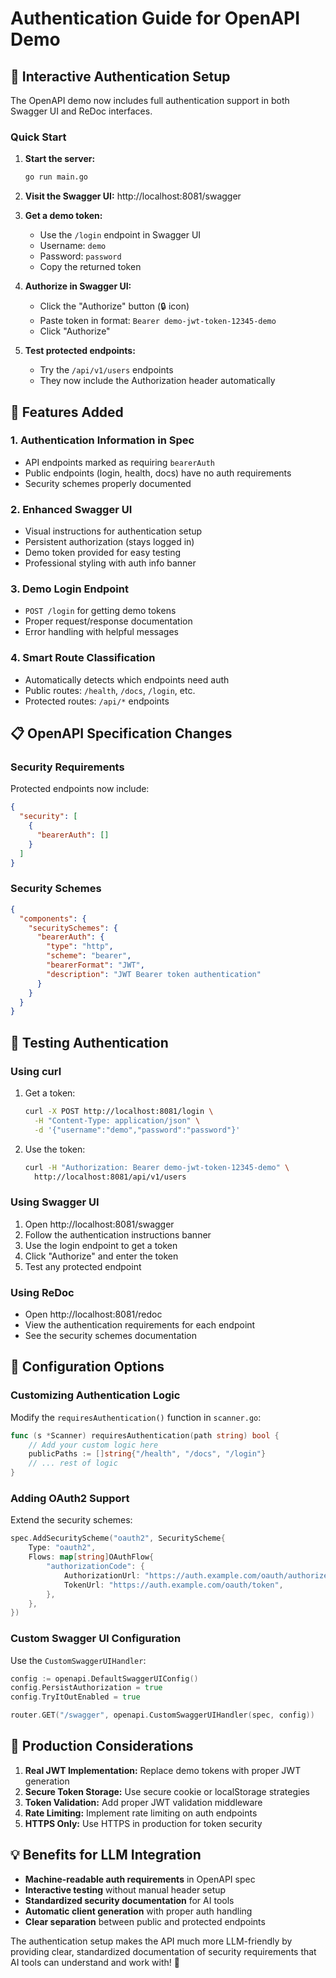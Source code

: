 # Authentication Guide for OpenAPI Demo

## 🔐 Interactive Authentication Setup

The OpenAPI demo now includes full authentication support in both Swagger UI and ReDoc interfaces.

### **Quick Start**

1. **Start the server:**
   ```bash
   go run main.go
   ```

2. **Visit the Swagger UI:** http://localhost:8081/swagger

3. **Get a demo token:**
   - Use the `/login` endpoint in Swagger UI
   - Username: `demo`
   - Password: `password` 
   - Copy the returned token

4. **Authorize in Swagger UI:**
   - Click the "Authorize" button (🔒 icon)
   - Paste token in format: `Bearer demo-jwt-token-12345-demo`
   - Click "Authorize"

5. **Test protected endpoints:**
   - Try the `/api/v1/users` endpoints
   - They now include the Authorization header automatically

## 🚀 Features Added

### **1. Authentication Information in Spec**
- API endpoints marked as requiring `bearerAuth`
- Public endpoints (login, health, docs) have no auth requirements
- Security schemes properly documented

### **2. Enhanced Swagger UI**
- Visual instructions for authentication setup
- Persistent authorization (stays logged in)
- Demo token provided for easy testing
- Professional styling with auth info banner

### **3. Demo Login Endpoint**
- `POST /login` for getting demo tokens
- Proper request/response documentation
- Error handling with helpful messages

### **4. Smart Route Classification**
- Automatically detects which endpoints need auth
- Public routes: `/health`, `/docs`, `/login`, etc.
- Protected routes: `/api/*` endpoints

## 📋 OpenAPI Specification Changes

### **Security Requirements**
Protected endpoints now include:
```json
{
  "security": [
    {
      "bearerAuth": []
    }
  ]
}
```

### **Security Schemes**
```json
{
  "components": {
    "securitySchemes": {
      "bearerAuth": {
        "type": "http",
        "scheme": "bearer", 
        "bearerFormat": "JWT",
        "description": "JWT Bearer token authentication"
      }
    }
  }
}
```

## 🧪 Testing Authentication

### **Using curl**
1. Get a token:
   ```bash
   curl -X POST http://localhost:8081/login \
     -H "Content-Type: application/json" \
     -d '{"username":"demo","password":"password"}'
   ```

2. Use the token:
   ```bash
   curl -H "Authorization: Bearer demo-jwt-token-12345-demo" \
     http://localhost:8081/api/v1/users
   ```

### **Using Swagger UI**
1. Open http://localhost:8081/swagger
2. Follow the authentication instructions banner
3. Use the login endpoint to get a token
4. Click "Authorize" and enter the token
5. Test any protected endpoint

### **Using ReDoc**
- Open http://localhost:8081/redoc
- View the authentication requirements for each endpoint
- See the security schemes documentation

## 🔧 Configuration Options

### **Customizing Authentication Logic**
Modify the `requiresAuthentication()` function in `scanner.go`:
```go
func (s *Scanner) requiresAuthentication(path string) bool {
    // Add your custom logic here
    publicPaths := []string{"/health", "/docs", "/login"}
    // ... rest of logic
}
```

### **Adding OAuth2 Support**
Extend the security schemes:
```go
spec.AddSecurityScheme("oauth2", SecurityScheme{
    Type: "oauth2",
    Flows: map[string]OAuthFlow{
        "authorizationCode": {
            AuthorizationUrl: "https://auth.example.com/oauth/authorize",
            TokenUrl: "https://auth.example.com/oauth/token",
        },
    },
})
```

### **Custom Swagger UI Configuration**
Use the `CustomSwaggerUIHandler`:
```go
config := openapi.DefaultSwaggerUIConfig()
config.PersistAuthorization = true
config.TryItOutEnabled = true

router.GET("/swagger", openapi.CustomSwaggerUIHandler(spec, config))
```

## 🎯 Production Considerations

1. **Real JWT Implementation:** Replace demo tokens with proper JWT generation
2. **Secure Token Storage:** Use secure cookie or localStorage strategies  
3. **Token Validation:** Add proper JWT validation middleware
4. **Rate Limiting:** Implement rate limiting on auth endpoints
5. **HTTPS Only:** Use HTTPS in production for token security

## 💡 Benefits for LLM Integration

- **Machine-readable auth requirements** in OpenAPI spec
- **Interactive testing** without manual header setup
- **Standardized security documentation** for AI tools
- **Automatic client generation** with proper auth handling
- **Clear separation** between public and protected endpoints

The authentication setup makes the API much more LLM-friendly by providing clear, standardized documentation of security requirements that AI tools can understand and work with! 🤖